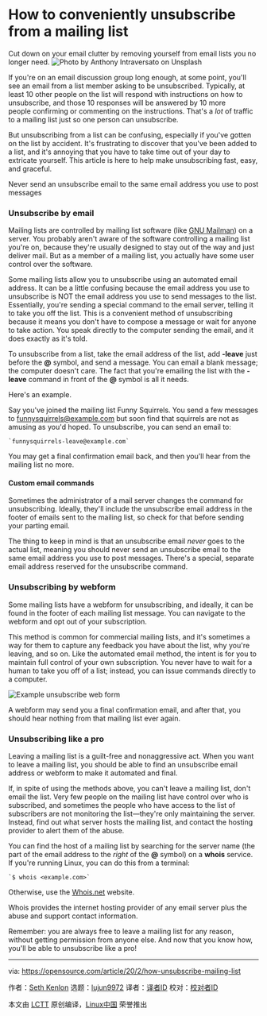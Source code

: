 [#]: collector: (lujun9972)
[#]: translator: ( )
[#]: reviewer: ( )
[#]: publisher: ( )
[#]: url: ( )
[#]: subject: (How to conveniently unsubscribe from a mailing list)
[#]: via: (https://opensource.com/article/20/2/how-unsubscribe-mailing-list)
[#]: author: (Seth Kenlon https://opensource.com/users/seth)

How to conveniently unsubscribe from a mailing list
======
Cut down on your email clutter by removing yourself from email lists you
no longer need.
![Photo by Anthony Intraversato on Unsplash][1]

If you're on an email discussion group long enough, at some point, you'll see an email from a list member asking to be unsubscribed. Typically, at least 10 other people on the list will respond with instructions on how to unsubscribe, and those 10 responses will be answered by 10 more people confirming or commenting on the instructions. That's a _lot_ of traffic to a mailing list just so one person can unsubscribe.

But unsubscribing from a list can be confusing, especially if you've gotten on the list by accident. It's frustrating to discover that you've been added to a list, and it's annoying that you have to take time out of your day to extricate yourself. This article is here to help make unsubscribing fast, easy, and graceful.

Never send an unsubscribe email to the same email address you use to post messages

### Unsubscribe by email

Mailing lists are controlled by mailing list software (like [GNU Mailman][2]) on a server. You probably aren't aware of the software controlling a mailing list you're on, because they're usually designed to stay out of the way and just deliver mail. But as a member of a mailing list, you actually have some user control over the software.

Some mailing lists allow you to unsubscribe using an automated email address. It can be a little confusing because the email address you use to unsubscribe is NOT the email address you use to send messages to the list. Essentially, you're sending a special command to the email server, telling it to take you off the list. This is a convenient method of unsubscribing because it means you don't have to compose a message or wait for anyone to take action. You speak directly to the computer sending the email, and it does exactly as it's told.

To unsubscribe from a list, take the email address of the list, add **-leave** just before the **@** symbol, and send a message. You can email a blank message; the computer doesn't care. The fact that you're emailing the list with the **-leave** command in front of the **@** symbol is all it needs.

Here's an example.

Say you've joined the mailing list Funny Squirrels. You send a few messages to [funnysquirrels@example.com][3] but soon find that squirrels are not as amusing as you'd hoped. To unsubscribe, you can send an email to:


```
`funnysquirrels-leave@example.com`
```

You may get a final confirmation email back, and then you'll hear from the mailing list no more.

#### Custom email commands

Sometimes the administrator of a mail server changes the command for unsubscribing. Ideally, they'll include the unsubscribe email address in the footer of emails sent to the mailing list, so check for that before sending your parting email.

The thing to keep in mind is that an unsubscribe email _never_ goes to the actual list, meaning you should never send an unsubscribe email to the same email address you use to post messages. There's a special, separate email address reserved for the unsubscribe command.

### Unsubscribing by webform

Some mailing lists have a webform for unsubscribing, and ideally, it can be found in the footer of each mailing list message. You can navigate to the webform and opt out of your subscription.

This method is common for commercial mailing lists, and it's sometimes a way for them to capture any feedback you have about the list, why you're leaving, and so on. Like the automated email method, the intent is for you to maintain full control of your own subscription. You never have to wait for a human to take you off of a list; instead, you can issue commands directly to a computer.

![Example unsubscribe web form][4]

A webform may send you a final confirmation email, and after that, you should hear nothing from that mailing list ever again.

### Unsubscribing like a pro

Leaving a mailing list is a guilt-free and nonaggressive act. When you want to leave a mailing list, you should be able to find an unsubscribe email address or webform to make it automated and final.

If, in spite of using the methods above, you can't leave a mailing list, don't email the list. Very few people on the mailing list have control over who is subscribed, and sometimes the people who have access to the list of subscribers are not monitoring the list—they're only maintaining the server. Instead, find out what server hosts the mailing list, and contact the hosting provider to alert them of the abuse.

You can find the host of a mailing list by searching for the server name (the part of the email address to the _right_ of the **@** symbol) on a **whois** service. If you're running Linux, you can do this from a terminal:


```
`$ whois <example.com>`
```

Otherwise, use the [Whois.net][5] website.

Whois provides the internet hosting provider of any email server plus the abuse and support contact information.

Remember: you are always free to leave a mailing list for any reason, without getting permission from anyone else. And now that you know how, you'll be able to unsubscribe like a pro!

--------------------------------------------------------------------------------

via: https://opensource.com/article/20/2/how-unsubscribe-mailing-list

作者：[Seth Kenlon][a]
选题：[lujun9972][b]
译者：[译者ID](https://github.com/译者ID)
校对：[校对者ID](https://github.com/校对者ID)

本文由 [LCTT](https://github.com/LCTT/TranslateProject) 原创编译，[Linux中国](https://linux.cn/) 荣誉推出

[a]: https://opensource.com/users/seth
[b]: https://github.com/lujun9972
[1]: https://opensource.com/sites/default/files/styles/image-full-size/public/anthony-intraversato-pt_wqgzaiu8-unsplash.jpg?itok=5bbMlgt8 (Photo by Anthony Intraversato on Unsplash)
[2]: https://www.list.org/
[3]: mailto:funnysquirrels@example.com
[4]: https://opensource.com/sites/default/files/uploads/mail-webform.jpg (Example unsubscribe web form)
[5]: http://whois.net
